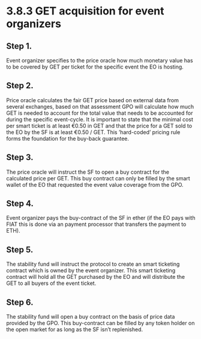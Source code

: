 # 3.8.3 GET acquisition for event organizers

## Step 1. 

Event organizer specifies to the price oracle how much monetary value has to be covered by GET per ticket for the specific event the EO is hosting.

## Step 2. 

Price oracle calculates the fair GET price based on external data from several exchanges, based on that assessment GPO will calculate how much GET is needed to account for the total value that needs to be accounted for during the specific event-cycle. It is important to state that the minimal cost per smart ticket is at least €0.50 in GET and that the price for a GET sold to the EO by the SF is at least €0.50 / GET. This ’hard-coded’ pricing rule forms the foundation for the buy-back guarantee.

## Step 3. 

The price oracle will instruct the SF to open a buy contract for the calculated price per GET. This buy contract can only be filled by the smart wallet of the EO that requested the event value coverage from the GPO.

## Step 4. 

Event organizer pays the buy-contract of the SF in ether \(if the EO pays with FIAT this is done via an payment processor that transfers the payment to ETH\).

## Step 5. 

The stability fund will instruct the protocol to create an smart ticketing contract which is owned by the event organizer. This smart ticketing contract will hold all the GET purchased by the EO and will distribute the GET to all buyers of the event ticket.

## Step 6. 

The stability fund will open a buy contract on the basis of price data provided by the GPO. This buy-contract can be filled by any token holder on the open market for as long as the SF isn’t replenished.

